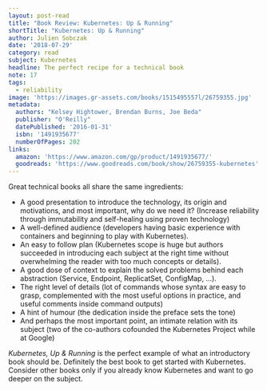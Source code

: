 ```yaml
---
layout: post-read
title: "Book Review: Kubernetes: Up & Running"
shortTitle: "Kubernetes: Up & Running"
author: Julien Sobczak
date: '2018-07-29'
category: read
subject: Kubernetes
headline: The perfect recipe for a technical book
note: 17
tags:
  - reliability
image: 'https://images.gr-assets.com/books/1515495557l/26759355.jpg'
metadata:
  authors: "Kelsey Hightower, Brendan Burns, Joe Beda"
  publisher: "O'Reilly"
  datePublished: '2016-01-31'
  isbn: '1491935677'
  numberOfPages: 202
links:
  amazon: 'https://www.amazon.com/gp/product/1491935677/'
  goodreads: 'https://www.goodreads.com/book/show/26759355-kubernetes'
---
```


Great technical books all share the same ingredients:

* A good presentation to introduce the technology, its origin and motivations, and most important, why do we need it? (Increase reliability through immutability and self-healing using proven technology)
* A well-defined audience (developers having basic experience with containers and beginning to play with Kubernetes).
* An easy to follow plan (Kubernetes scope is huge but authors succeeded in introducing each subject at the right time without overwhelming the reader with too much concepts or details).
* A good dose of context to explain the solved problems behind each abstraction (Service, Endpoint, ReplicatSet, ConfigMap, ...).
* The right level of details (lot of commands whose syntax are easy to grasp, complemented with the most useful options in practice, and useful comments inside command outputs)
* A hint of humour (the dedication inside the preface sets the tone)
* And perhaps the most important point, an intimate relation with its subject (two of the co-authors cofounded the Kubernetes Project while at Google)

*Kubernetes, Up & Running* is the perfect example of what an introductory book should be. Definitely the best book to get started with Kubernetes. Consider other books only if you already know Kubernetes and want to go deeper on the subject.

